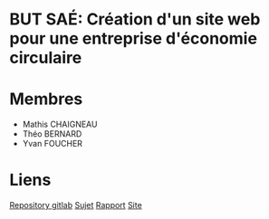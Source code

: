 # BUT SAÉ: Création d'un site web pour une entreprise d'économie circulaire

# Membres

- Mathis CHAIGNEAU
- Théo BERNARD
- Yvan FOUCHER

# Liens

[Repository gitlab](https://gitlab.com/lepeli/SAE-BUT-1-2002)
[Sujet](https://dwarves.iut-fbleau.fr/gitiut/madelaine/SAE-BUT1-WEB-Publique)
[Rapport](./rapport.md)
[Site](https://dwarves.iut-fbleau.fr/~foucher/sae_202)
